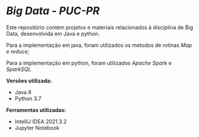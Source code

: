 # *Big Data - PUC-PR*
Este repositório contém projetos e materiais relacionados à disciplina de Big Data, desenvolvida em Java e python.

Para a implementação em java, foram utilizados os metodos de rotinas *Map e reduce*;

Para a implementação em python, foram utilizados *Apache Spark* e *SparkSQL*

__Versões utilizada:__

- Java 8
- Python 3.7

__Ferramentas utilizadas:__
- IntelliJ IDEA  2021.3.2
- Jupyter Notebook
